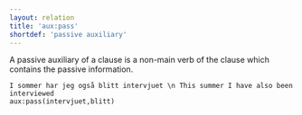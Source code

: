 ```yaml
---
layout: relation
title: 'aux:pass'
shortdef: 'passive auxiliary'
---
```

A passive auxiliary of a clause is a non-main verb of the clause which contains the passive information.

~~~ sdparse
I sommer har jeg også blitt intervjuet \n This summer I have also been interviewed
aux:pass(intervjuet,blitt)
~~~

<!-- Interlanguage links updated Čt lis 12 09:43:14 CET 2020 -->
